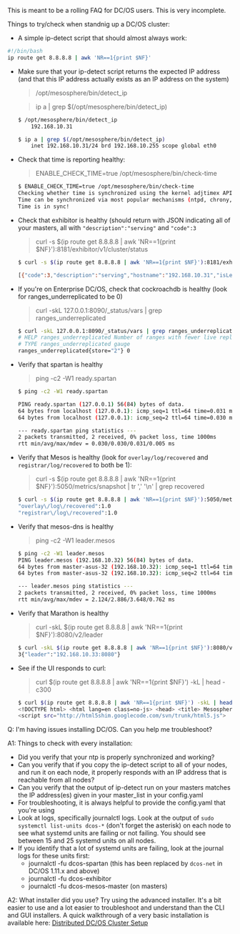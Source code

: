 ---
---

This is meant to be a rolling FAQ for DC/OS users.  This is very incomplete.

Things to try/check when standnig up a DC/OS cluster:

* A simple ip-detect script that should almost always work:

```bash
#!/bin/bash
ip route get 8.8.8.8 | awk 'NR==1{print $NF}'
```

* Make sure that your ip-detect script returns the expected IP address (and that this IP address actually exists as an IP address on the system)
    > /opt/mesosphere/bin/detect_ip

    > ip a | grep $(/opt/mesosphere/bin/detect_ip)

    ```bash
    $ /opt/mesosphere/bin/detect_ip
        192.168.10.31

    $ ip a | grep $(/opt/mesosphere/bin/detect_ip)
        inet 192.168.10.31/24 brd 192.168.10.255 scope global eth0
    ```

* Check that time is reporting healthy:

    > ENABLE_CHECK_TIME=true /opt/mesosphere/bin/check-time

    ```bash
    $ ENABLE_CHECK_TIME=true /opt/mesosphere/bin/check-time
    Checking whether time is synchronized using the kernel adjtimex API.
    Time can be synchronized via most popular mechanisms (ntpd, chrony, systemd-timesyncd, etc.)
    Time is in sync!
    ```

* Check that exhibitor is healthy (should return with JSON indicating all of your masters, all with `"description":"serving"` and `"code":3`

    > curl -s $(ip route get 8.8.8.8 | awk 'NR==1{print $NF}'):8181/exhibitor/v1/cluster/status

    ```bash
    $ curl -s $(ip route get 8.8.8.8 | awk 'NR==1{print $NF}'):8181/exhibitor/v1/cluster/status

    [{"code":3,"description":"serving","hostname":"192.168.10.31","isLeader":false},{"code":3,"description":"serving","hostname":"192.168.10.32","isLeader":true},{"code":3,"description":"serving","hostname":"192.168.10.33","isLeader":false}]
    ```

* If you're on Enterprise DC/OS, check that cockroachdb is healthy (look for ranges_underreplicated to be 0)

    > curl -skL 127.0.0.1:8090/_status/vars | grep ranges_underreplicated

    ```bash
    $ curl -skL 127.0.0.1:8090/_status/vars | grep ranges_underreplicated
    # HELP ranges_underreplicated Number of ranges with fewer live replicas than the replication target
    # TYPE ranges_underreplicated gauge
    ranges_underreplicated{store="2"} 0
    ```

* Verify that spartan is healthy

    > ping -c2 -W1 ready.spartan

    ```bash
    $ ping -c2 -W1 ready.spartan

    PING ready.spartan (127.0.0.1) 56(84) bytes of data.
    64 bytes from localhost (127.0.0.1): icmp_seq=1 ttl=64 time=0.031 ms
    64 bytes from localhost (127.0.0.1): icmp_seq=2 ttl=64 time=0.030 ms

    --- ready.spartan ping statistics ---
    2 packets transmitted, 2 received, 0% packet loss, time 1000ms
    rtt min/avg/max/mdev = 0.030/0.030/0.031/0.005 ms
    ```

* Verify that Mesos is healthy (look for `overlay/log/recovered` and `registrar/log/recovered` to both be 1):


    > curl -s $(ip route get 8.8.8.8 | awk 'NR==1{print $NF}'):5050/metrics/snapshot | tr ',' '\n' | grep recovered

    ```bash
    $ curl -s $(ip route get 8.8.8.8 | awk 'NR==1{print $NF}'):5050/metrics/snapshot | tr ',' '\n' | grep recovered
    "overlay\/log\/recovered":1.0
    "registrar\/log\/recovered":1.0
    ```

* Verify that mesos-dns is healthy

    > ping -c2 -W1 leader.mesos

    ```bash
    $ ping -c2 -W1 leader.mesos
    PING leader.mesos (192.168.10.32) 56(84) bytes of data.
    64 bytes from master-asus-32 (192.168.10.32): icmp_seq=1 ttl=64 time=3.64 ms
    64 bytes from master-asus-32 (192.168.10.32): icmp_seq=2 ttl=64 time=2.12 ms

    --- leader.mesos ping statistics ---
    2 packets transmitted, 2 received, 0% packet loss, time 1000ms
    rtt min/avg/max/mdev = 2.124/2.886/3.648/0.762 ms
    ```

* Verify that Marathon is healthy

    > curl -skL $(ip route get 8.8.8.8 | awk 'NR==1{print $NF}'):8080/v2/leader

    ```bash
    $ curl -skL $(ip route get 8.8.8.8 | awk 'NR==1{print $NF}'):8080/v2/leader
    3{"leader":"192.168.10.33:8080"}
    ```

* See if the UI responds to curl:

    > curl $(ip route get 8.8.8.8 | awk 'NR==1{print $NF}') -kL | head -c300

    ```bash
    $ curl $(ip route get 8.8.8.8 | awk 'NR==1{print $NF}') -skL | head -c300
    <!DOCTYPE html> <html lang=en class=no-js> <head> <title> Mesosphere DC/OS </title> <meta charset=utf-8> <meta http-equiv=X-UA-Compatible content="IE=edge,chrome=1"> <meta name=title content="Mesosphere DC/OS"><!--[if lt IE 9]>
    <script src="http://html5shim.googlecode.com/svn/trunk/html5.js">
    ```


Q: I'm having issues installing DC/OS.  Can you help me troubleshoot?

A1: Things to check with every installation:
* Did you verify that your ntp is properly synchronized and working?
* Can you verify that if you copy the ip-detect script to all of your nodes, and run it on each node, it properly responds with an IP address that is reachable from all nodes?
* Can you verify that the output of ip-detect run on your masters matches the IP address(es) given in your master_list in your config.yaml
* For troubleshooting, it is always helpful to provide the config.yaml that you're using
* Look at logs, specifically journalctl logs.  Look at the output of `sudo systemctl list-units dcos-*` (don't forget the asterisk) on each node to see what systemd units are failing or not failing.  You should see between 15 and 25 systemd units on all nodes.
* If you identify that a lot of systemd units are failing, look at the journal logs for these units first:
    * journalctl -fu dcos-spartan (this has been replaced by `dcos-net` in DC/OS 1.11.x and above)
    * journalctl -fu dcos-exhibitor
    * journalctl -fu dcos-mesos-master (on masters)

A2: What installer did you use?  Try using the advanced installer.  It's a bit easier to use and a lot easier to troubleshoot and understand than the CLI and GUI installers.  A quick walkthrough of a very basic installation is available here: [Distributed DC/OS Cluster Setup](../distributed-setup.md)
